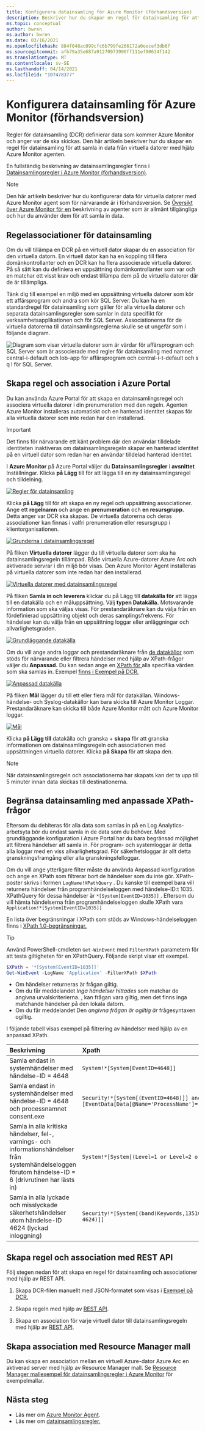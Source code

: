 ```yaml
---
title: Konfigurera datainsamling för Azure Monitor (förhandsversion)
description: Beskriver hur du skapar en regel för datainsamling för att samla in data från virtuella datorer med hjälp Azure Monitor agenten.
ms.topic: conceptual
author: bwren
ms.author: bwren
ms.date: 03/16/2021
ms.openlocfilehash: 884f048ac099cfc6b799fe266172a0eecef3db6f
ms.sourcegitcommit: afb79a35e687a91270973990ff111ef90634f142
ms.translationtype: MT
ms.contentlocale: sv-SE
ms.lasthandoff: 04/14/2021
ms.locfileid: "107478377"
---
```

# <a name="configure-data-collection-for-the-azure-monitor-agent-preview"></a>Konfigurera datainsamling för Azure Monitor (förhandsversion)

Regler för datainsamling (DCR) definierar data som kommer Azure Monitor och anger var de ska skickas. Den här artikeln beskriver hur du skapar en regel för datainsamling för att samla in data från virtuella datorer med hjälp Azure Monitor agenten.

En fullständig beskrivning av datainsamlingsregler finns i [Datainsamlingsregler i Azure Monitor (förhandsversion)](data-collection-rule-overview.md).

> [!NOTE]
> Den här artikeln beskriver hur du konfigurerar data för virtuella datorer med Azure Monitor agent som för närvarande är i förhandsversion. Se [Översikt över Azure Monitor för en](agents-overview.md) beskrivning av agenter som är allmänt tillgängliga och hur du använder dem för att samla in data.

## <a name="data-collection-rule-associations"></a>Regelassociationer för datainsamling

Om du vill tillämpa en DCR på en virtuell dator skapar du en association för den virtuella datorn. En virtuell dator kan ha en koppling till flera domänkontrollanter och en DCR kan ha flera associerade virtuella datorer. På så sätt kan du definiera en uppsättning domänkontrollanter som var och en matchar ett visst krav och endast tillämpa dem på de virtuella datorer där de är tillämpliga. 

Tänk dig till exempel en miljö med en uppsättning virtuella datorer som kör ett affärsprogram och andra som kör SQL Server. Du kan ha en standardregel för datainsamling som gäller för alla virtuella datorer och separata datainsamlingsregler som samlar in data specifikt för verksamhetsapplikationen och för SQL Server. Associationerna för de virtuella datorerna till datainsamlingsreglerna skulle se ut ungefär som i följande diagram.

![Diagram som visar virtuella datorer som är värdar för affärsprogram och SQL Server som är associerade med regler för datainsamling med namnet central-i-default och lob-app för affärsprogram och central-i-t-default och s q l för SQL Server.](media/data-collection-rule-azure-monitor-agent/associations.png)



## <a name="create-rule-and-association-in-azure-portal"></a>Skapa regel och association i Azure Portal

Du kan använda Azure Portal för att skapa en datainsamlingsregel och associera virtuella datorer i din prenumeration med den regeln. Agenten Azure Monitor installeras automatiskt och en hanterad identitet skapas för alla virtuella datorer som inte redan har den installerad.

> [!IMPORTANT]
> Det finns för närvarande ett känt problem där den användar tilldelade identiteten inaktiveras om datainsamlingsregeln skapar en hanterad identitet på en virtuell dator som redan har en användar tilldelad hanterad identitet.

I **Azure Monitor** på Azure Portal väljer du **Datainsamlingsregler** i **avsnittet** Inställningar. Klicka **på Lägg** till för att lägga till en ny datainsamlingsregel och tilldelning.

[![Regler för datainsamling](media/data-collection-rule-azure-monitor-agent/data-collection-rules.png)](media/data-collection-rule-azure-monitor-agent/data-collection-rules.png#lightbox)

Klicka **på Lägg** till för att skapa en ny regel och uppsättning associationer. Ange ett **regelnamn** och ange en **prenumeration** och **en resursgrupp.** Detta anger var DCR ska skapas. De virtuella datorerna och deras associationer kan finnas i valfri prenumeration eller resursgrupp i klientorganisationen.

[![Grunderna i datainsamlingsregel](media/data-collection-rule-azure-monitor-agent/data-collection-rule-basics.png)](media/data-collection-rule-azure-monitor-agent/data-collection-rule-basics.png#lightbox)

På fliken **Virtuella datorer** lägger du till virtuella datorer som ska ha datainsamlingsregeln tillämpad. Både virtuella Azure-datorer Azure Arc och aktiverade servrar i din miljö bör visas. Den Azure Monitor Agent installeras på virtuella datorer som inte redan har den installerad.

[![Virtuella datorer med datainsamlingsregel](media/data-collection-rule-azure-monitor-agent/data-collection-rule-virtual-machines.png)](media/data-collection-rule-azure-monitor-agent/data-collection-rule-virtual-machines.png#lightbox)

På fliken **Samla in och leverera** klickar du på Lägg till **datakälla för** att lägga till en datakälla och en måluppsättning. Välj **typen Datakälla.** Motsvarande information som ska väljas visas. För prestandaräknare kan du välja från en fördefinierad uppsättning objekt och deras samplingsfrekvens. För händelser kan du välja från en uppsättning loggar eller anläggningar och allvarlighetsgraden. 

[![Grundläggande datakälla](media/data-collection-rule-azure-monitor-agent/data-collection-rule-data-source-basic.png)](media/data-collection-rule-azure-monitor-agent/data-collection-rule-data-source-basic.png#lightbox)


Om du vill ange andra loggar och prestandaräknare från [de datakällor](azure-monitor-agent-overview.md#data-sources-and-destinations) som stöds för närvarande eller filtrera händelser med hjälp av XPath-frågor väljer du **Anpassad.** Du kan sedan ange en [XPath för ](https://www.w3schools.com/xml/xpath_syntax.asp) alla specifika värden som ska samlas in. Exempel [finns i Exempel på DCR.](data-collection-rule-overview.md#sample-data-collection-rule)

[![Anpassad datakälla](media/data-collection-rule-azure-monitor-agent/data-collection-rule-data-source-custom.png)](media/data-collection-rule-azure-monitor-agent/data-collection-rule-data-source-custom.png#lightbox)

På fliken **Mål** lägger du till ett eller flera mål för datakällan. Windows-händelse- och Syslog-datakällor kan bara skicka till Azure Monitor Loggar. Prestandaräknare kan skicka till både Azure Monitor mått och Azure Monitor loggar.

[![Mål](media/data-collection-rule-azure-monitor-agent/data-collection-rule-destination.png)](media/data-collection-rule-azure-monitor-agent/data-collection-rule-destination.png#lightbox)

Klicka **på Lägg till** datakälla och granska + **skapa** för att granska informationen om datainsamlingsregeln och associationen med uppsättningen virtuella datorer. Klicka **på Skapa** för att skapa den.

> [!NOTE]
> När datainsamlingsregeln och associationerna har skapats kan det ta upp till 5 minuter innan data skickas till destinationerna.

## <a name="limit-data-collection-with-custom-xpath-queries"></a>Begränsa datainsamling med anpassade XPath-frågor
Eftersom du debiteras för alla data som samlas in på en Log Analytics-arbetsyta bör du endast samla in de data som du behöver. Med grundläggande konfiguration i Azure Portal har du bara begränsad möjlighet att filtrera händelser att samla in. För program- och systemloggar är detta alla loggar med en viss allvarlighetsgrad. För säkerhetsloggar är allt detta granskningsframgång eller alla granskningsfelloggar.

Om du vill ange ytterligare filter måste du använda Anpassad konfiguration och ange en XPath som filtrerar bort de händelser som du inte gör. XPath-poster skrivs i formen `LogName!XPathQuery` . Du kanske till exempel bara vill returnera händelser från programhändelseloggen med händelse-ID:t 1035. XPathQuery för dessa händelser är `*[System[EventID=1035]]` . Eftersom du vill hämta händelserna från programhändelseloggen skulle XPath vara `Application!*[System[EventID=1035]]`

En lista över begränsningar i XPath som stöds av Windows-händelseloggen finns i [XPath 1.0-begränsningar.](/windows/win32/wes/consuming-events#xpath-10-limitations)

> [!TIP]
> Använd PowerShell-cmdleten `Get-WinEvent` med `FilterXPath` parametern för att testa giltigheten för en XPathQuery. Följande skript visar ett exempel.
> 
> ```powershell
> $XPath = '*[System[EventID=1035]]'
> Get-WinEvent -LogName 'Application' -FilterXPath $XPath
> ```
>
> - Om händelser returneras är frågan giltig.
> - Om du får meddelandet *Inga händelser hittades* som matchar de angivna urvalskriterierna. , kan frågan vara giltig, men det finns inga matchande händelser på den lokala datorn.
> - Om du får meddelandet Den *angivna frågan är ogiltig är* frågesyntaxen ogiltig. 

I följande tabell visas exempel på filtrering av händelser med hjälp av en anpassad XPath.

| Beskrivning |  Xpath |
|:---|:---|
| Samla endast in systemhändelser med händelse-ID = 4648 |  `System!*[System[EventID=4648]]`
| Samla endast in systemhändelser med händelse-ID = 4648 och processnamnet consent.exe | `Security!*[System[(EventID=4648)]] and *[EventData[Data[@Name='ProcessName']='C:\Windows\System32\consent.exe']]` |
| Samla in alla kritiska händelser, fel-, varnings- och informationshändelser från systemhändelseloggen förutom händelse-ID = 6 (drivrutinen har lästs in) |  `System!*[System[(Level=1 or Level=2 or Level=3) and (EventID != 6)]]` |
| Samla in alla lyckade och misslyckade säkerhetshändelser utom händelse-ID 4624 (lyckad inloggning) |  `Security!*[System[(band(Keywords,13510798882111488)) and (EventID != 4624)]]` |


## <a name="create-rule-and-association-using-rest-api"></a>Skapa regel och association med REST API

Följ stegen nedan för att skapa en regel för datainsamling och associationer med hjälp av REST API.

1. Skapa DCR-filen manuellt med JSON-formatet som visas i [Exempel på DCR.](data-collection-rule-overview.md#sample-data-collection-rule)

2. Skapa regeln med hjälp av [REST API](/rest/api/monitor/datacollectionrules/create#examples).

3. Skapa en association för varje virtuell dator till datainsamlingsregeln med hjälp av [REST API](/rest/api/monitor/datacollectionruleassociations/create#examples).


## <a name="create-association-using-resource-manager-template"></a>Skapa association med Resource Manager mall

Du kan skapa en association mellan en virtuell Azure-dator Azure Arc en aktiverad server med hjälp av Resource Manager mall. Se [Resource Manager mallexempel för datainsamlingsregler i Azure Monitor](./resource-manager-data-collection-rules.md) för exempelmallar.



## <a name="next-steps"></a>Nästa steg

- Läs mer om [Azure Monitor Agent](azure-monitor-agent-overview.md).
- Läs mer om [datainsamlingsregler.](data-collection-rule-overview.md)

